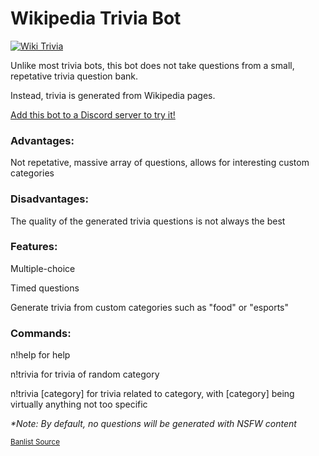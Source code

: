 <h1>Wikipedia Trivia Bot</h1>

<a href="https://discordbots.org/bot/463801768812216330" >
  <img src="https://discordbots.org/api/widget/463801768812216330.svg" alt="Wiki Trivia" />
</a>

Unlike most trivia bots, this bot does not take questions from a small, repetative trivia question bank.

Instead, trivia is generated from Wikipedia pages.

<a href = "https://discordbots.org/bot/463801768812216330" target="_blank" >Add this bot to a Discord server to try it!</a>

<h3>Advantages:</h3>

Not repetative, massive array of questions, allows for interesting custom categories

<h3>Disadvantages:</h3>

The quality of the generated trivia questions is not always the best

<h3>Features:</h3>

Multiple-choice

Timed questions

Generate trivia from custom categories such as "food" or "esports"

<h3>Commands:</h3>

n!help for help

n!trivia for trivia of random category

n!trivia [category] for trivia related to category, with [category] being virtually anything not too specific


<em>*Note: By default, no questions will be generated with NSFW content</em>



<a href = "https://www.freewebheaders.com/full-list-of-bad-words-banned-by-google/"><small>Banlist Source</small></a>
